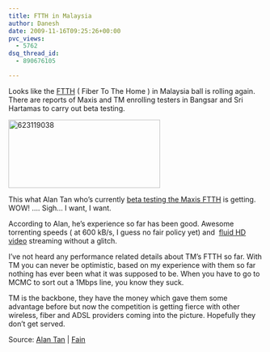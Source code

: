 ```yaml
---
title: FTTH in Malaysia
author: Danesh
date: 2009-11-16T09:25:26+00:00
pvc_views:
  - 5762
dsq_thread_id:
  - 890676105

---
```

Looks like the [FTTH][1] ( Fiber To The Home ) in Malaysia ball is rolling again. There are reports of Maxis and TM enrolling testers in Bangsar and Sri Hartamas to carry out beta testing.

[<img loading="lazy" class="alignnone size-full wp-image-1851" title="623119038" src="/wp-content/uploads/2009/11/623119038.png" alt="623119038" width="300" height="135" />][2]

This what Alan Tan who&#8217;s currently [beta testing the Maxis FTTH][3] is getting. WOW! &#8230;. Sigh&#8230; I want, I want.

According to Alan, he&#8217;s experience so far has been good. Awesome torrenting speeds ( at 600 kB/s, I guess no fair policy yet) and  [fluid HD video][4] streaming without a glitch.

I&#8217;ve not heard any performance related details about TM&#8217;s FTTH so far. With TM you can never be optimistic, based on my experience with them so far nothing has ever been what it was supposed to be. When you have to go to MCMC to sort out a 1Mbps line, you know they suck.

TM is the backbone, they have the money which gave them some advantage before but now the competition is getting fierce with other  wireless, fiber and ADSL providers coming into the picture. Hopefully they don&#8217;t get served.

Source: [Alan Tan][3] | [Fain][5]

 [1]: http://en.wikipedia.org/wiki/Fiber_to_the_x
 [2]: /wp-content/uploads/2009/11/623119038.png
 [3]: http://asia.cnet.com/blogs/poptech-for-you/post.htm?id=63014886&scid=hm_bl
 [4]: /posts/youtube-goes-1080p-hd-this-week/
 [5]: http://fainonline.blogspot.com/
